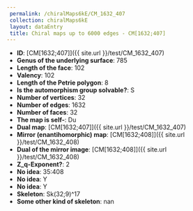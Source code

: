```yaml
--- 
 permalink: /chiralMaps6kE/CM_1632_407 
 collection: chiralMaps6kE
 layout: dataEntry
 title: Chiral maps up to 6000 edges - CM[1632;407]
---
```


- **ID**: [CM[1632;407]]({{ site.url }}/test/CM_1632_407)
- **Genus of the underlying surface**: 785
- **Length of the face**: 102
- **Valency**: 102
- **Length of the Petrie polygon**: 8
- **Is the automorphism group solvable?**: S
- **Number of vertices**: 32
- **Number of edges**: 1632
- **Number of faces**: 32
- **The map is self-**: Du
- **Dual map**: [CM[1632;407]]({{ site.url }}/test/CM_1632_407)
- **Mirror (enantihomorphic) map**: [CM[1632;408]]({{ site.url }}/test/CM_1632_408)
- **Dual of the mirror image**: [CM[1632;408]]({{ site.url }}/test/CM_1632_408)
- **Z_q-Exponent?**: 2
- **No idea**:  35:408
- **No idea**: Y
- **No idea**: Y
- **Skeleton**: Sk(32;9)^17
- **Some other kind of skeleton**: nan
